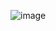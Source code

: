 ![image](https://github.com/tawicorp/tawicorp.com/assets/1115740/9c8fc18a-78f3-4d89-b9ca-e5e55580a36b)
